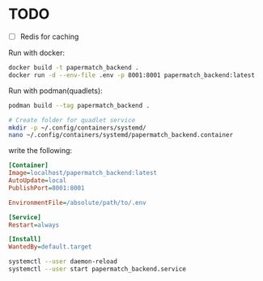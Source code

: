 # TODO
- [ ] Redis for caching

Run with docker:

```bash
docker build -t papermatch_backend .
docker run -d --env-file .env -p 8001:8001 papermatch_backend:latest 
```

Run with podman(quadlets):

```bash
podman build --tag papermatch_backend .

# Create folder for quadlet service
mkdir -p ~/.config/containers/systemd/
nano ~/.config/containers/systemd/papermatch_backend.container
```

write the following:

```ini
[Container]
Image=localhost/papermatch_backend:latest
AutoUpdate=local
PublishPort=8001:8001

EnvironmentFile=/absolute/path/to/.env

[Service]
Restart=always

[Install]
WantedBy=default.target
```

```bash
systemctl --user daemon-reload
systemctl --user start papermatch_backend.service
```